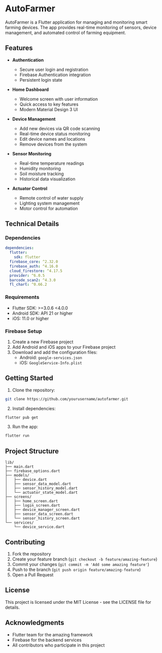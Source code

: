 # AutoFarmer

AutoFarmer is a Flutter application for managing and monitoring smart farming devices. The app provides real-time monitoring of sensors, device management, and automated control of farming equipment.

## Features

- **Authentication**
  - Secure user login and registration
  - Firebase Authentication integration
  - Persistent login state

- **Home Dashboard**
  - Welcome screen with user information
  - Quick access to key features
  - Modern Material Design 3 UI

- **Device Management**
  - Add new devices via QR code scanning
  - Real-time device status monitoring
  - Edit device names and locations
  - Remove devices from the system

- **Sensor Monitoring**
  - Real-time temperature readings
  - Humidity monitoring
  - Soil moisture tracking
  - Historical data visualization

- **Actuator Control**
  - Remote control of water supply
  - Lighting system management
  - Motor control for automation

## Technical Details

### Dependencies

```yaml
dependencies:
  flutter:
    sdk: flutter
  firebase_core: ^2.32.0
  firebase_auth: ^4.16.0
  cloud_firestore: ^4.17.5
  provider: ^6.0.5
  barcode_scan2: ^4.3.0
  fl_chart: ^0.66.2
```

### Requirements

- Flutter SDK: >=3.0.6 <4.0.0
- Android SDK: API 21 or higher
- iOS: 11.0 or higher

### Firebase Setup

1. Create a new Firebase project
2. Add Android and iOS apps to your Firebase project
3. Download and add the configuration files:
   - Android: `google-services.json`
   - iOS: `GoogleService-Info.plist`

## Getting Started

1. Clone the repository:
```bash
git clone https://github.com/yourusername/autofarmer.git
```

2. Install dependencies:
```bash
flutter pub get
```

3. Run the app:
```bash
flutter run
```

## Project Structure

```
lib/
├── main.dart
├── firebase_options.dart
├── models/
│   ├── device.dart
│   ├── sensor_data_model.dart
│   ├── sensor_history_model.dart
│   └── actuator_state_model.dart
├── screens/
│   ├── home_screen.dart
│   ├── login_screen.dart
│   ├── device_manager_screen.dart
│   ├── sensor_data_screen.dart
│   └── sensor_history_screen.dart
└── services/
    └── device_service.dart
```

## Contributing

1. Fork the repository
2. Create your feature branch (`git checkout -b feature/amazing-feature`)
3. Commit your changes (`git commit -m 'Add some amazing feature'`)
4. Push to the branch (`git push origin feature/amazing-feature`)
5. Open a Pull Request

## License

This project is licensed under the MIT License - see the LICENSE file for details.

## Acknowledgments

- Flutter team for the amazing framework
- Firebase for the backend services
- All contributors who participate in this project
